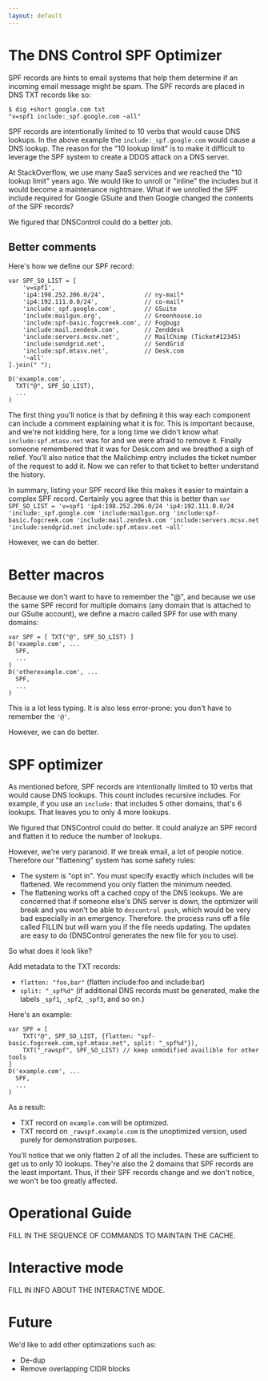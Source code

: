 ```yaml
---
layout: default
---
```


# The DNS Control SPF Optimizer

SPF records are hints to email systems that help them determine if
an incoming email message might be spam.  The SPF records are placed
in DNS TXT records like so:

    $ dig +short google.com txt
    "v=spf1 include:_spf.google.com ~all"

SPF records are intentionally limited to 10 verbs that would cause
DNS lookups. In the above example the `include:_spf.google.com`
would cause a DNS lookup.  The reason for the "10 lookup limit" is
to make it difficult to leverage the SPF system to create a DDOS
attack on a DNS server.

At StackOverflow, we use many SaaS services and we reached the "10
lookup limit" years ago.  We would like to unroll or "inline" the
includes but it would become a maintenance nightmare. What if we
unrolled the SPF include required for Google GSuite and then Google
changed the contents of the SPF records?

We figured that DNSControl could do a better job.

## Better comments

Here's how we define our SPF record:

    var SPF_SO_LIST = [
        'v=spf1',
        'ip4:198.252.206.0/24',           // ny-mail*
        'ip4:192.111.0.0/24',             // co-mail*
        'include:_spf.google.com',        // GSuite
        'include:mailgun.org',            // Greenhouse.io
        'include:spf-basic.fogcreek.com', // Fogbugz
        'include:mail.zendesk.com',       // Zenddesk
        'include:servers.mcsv.net',       // MailChimp (Ticket#12345)
        'include:sendgrid.net',           // SendGrid
        'include:spf.mtasv.net',          // Desk.com
        '~all'
    ].join(" ");

    D('example.com', ...
      TXT("@", SPF_SO_LIST),
      ...
    )

The first thing you'll notice is that by defining it this way each
component can include a comment explaining what it is for.  This
is important because, and we're not kidding here, for a long time
we didn't know what `include:spf.mtasv.net` was for and we were
afraid to remove it.  Finally someone remembered that it was for
Desk.com and we breathed a sigh of relief.  You'll also notice that
the Mailchimp entry includes the ticket number of the request to
add it.  Now we can refer to that ticket to better understand the
history.

In summary, listing your SPF record like this makes it easier to
maintain a complex SPF record. Certainly you agree that this is
better than `var SPF_SO_LIST = 'v=spf1 'ip4:198.252.206.0/24 'ip4:192.111.0.0/24 'include:_spf.google.com 'include:mailgun.org 'include:spf-basic.fogcreek.com 'include:mail.zendesk.com 'include:servers.mcsv.net 'include:sendgrid.net include:spf.mtasv.net ~all'`

However, we can do better.

# Better macros

Because we don't want to have to remember the "@", and because we
use the same SPF record for multiple domains (any domain that is
attached to our GSuite account), we define a macro called SPF for
use with many domains:

    var SPF = [ TXT("@", SPF_SO_LIST) ]
    D('example.com', ...
      SPF,
      ...
    )
    D('otherexample.com', ...
      SPF,
      ...
    )

This is a lot less typing.  It is also less error-prone: you don't have to remember the `'@'`.

However, we can do better.

# SPF optimizer

As mentioned before, SPF records are intentionally limited to 10
verbs that would cause DNS lookups. This count includes recursive
includes. For example, if you use an `include:` that includes 5
other domains, that's 6 lookups.  That leaves you to only 4 more
lookups.

We figured that DNSControl could do better. It could analyze an SPF
record and flatten it to reduce the number of lookups.

However, we're very paranoid. If we break email, a lot of people
notice.  Therefore our "flattening" system has some safety rules:

* The system is "opt in". You must specify exactly which includes will be flattened. We recommend you only flatten the minimum needed.
* The flattening works off a cached copy of the DNS lookups. We are concerned
that if someone else's DNS server is down, the optimizer will break and you
won't be able to `dnscontrol push`, which would be very bad especially in
an emergency.  Therefore. the process runs off a file called FILLIN but will
warn you if the file needs updating.  The updates are easy to do (DNSControl generates
the new file for you to use).

So what does it look like?

Add metadata to the TXT records:

* `flatten: "foo,bar"`  (flatten include:foo and include:bar)
* `split: "_spf%d"`   (if additional DNS records must be generated, make the  labels `_spf1`, `_spf2`, `_spf3`, and so on.)

Here's an example:

    var SPF = [
        TXT("@", SPF_SO_LIST, {flatten: "spf-basic.fogcreek.com,spf.mtasv.net", split: "_spf%d"}),
        TXT("_rawspf", SPF_SO_LIST) // keep unmodified availible for other tools
    ]
    D('example.com', ...
      SPF,
      ...
    )

As a result:

* TXT record on `example.com` will be optimized.
* TXT record on `_rawspf.example.com` is the unoptimized version, used purely for demonstration purposes.

You'll notice that we only flatten 2 of all the includes. These are sufficient to get
us to only 10 lookups. They're also the 2 domains that SPF records are the least important.
Thus, if their SPF records change and we don't notice, we won't be too greatly affected.

# Operational Guide


FILL IN THE SEQUENCE OF COMMANDS TO MAINTAIN THE CACHE.


# Interactive mode

FILL IN INFO ABOUT THE INTERACTIVE MDOE.

# Future

We'd like to add other optimizations such as:

* De-dup
* Remove overlapping CIDR blocks